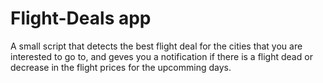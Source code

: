 # Flight-Deals app
A small script that detects the best flight deal for the cities that you are interested to go to, and geves you a notification if there is a flight dead or decrease in the flight prices for the upcomming days.

